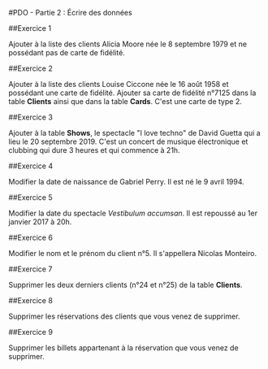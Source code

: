 #PDO - Partie 2 : Écrire des données

##Exercice 1

Ajouter à la liste des clients Alicia Moore née le 8 septembre 1979 et ne possédant pas de carte de fidélité.

##Exercice 2

Ajouter à la liste des clients Louise Ciccone née le 16 août 1958 et possédant une carte de fidélité. Ajouter sa carte de fidélité n°7125 dans la table **Clients** ainsi que dans la table **Cards**. C'est une carte de type 2.

##Exercice 3

Ajouter à la table **Shows**, le spectacle "I love techno" de David Guetta qui a lieu le 20 septembre 2019. C'est un concert de musique électronique  et clubbing qui dure 3 heures et qui commence à 21h.

##Exercice 4

Modifier la date de naissance de Gabriel Perry. Il est né le 9 avril 1994.

##Exercice 5

Modifier la date du spectacle *Vestibulum accumsan*. Il est repoussé au 1er janvier 2017 à 20h.

##Exercice 6

Modifier le nom et le prénom du client n°5. Il s'appellera Nicolas Monteiro.

##Exercice 7

Supprimer les deux derniers clients (n°24 et n°25) de la table **Clients**.

##Exercice 8

Supprimer les réservations des clients que vous venez de supprimer.

##Exercice 9

Supprimer les billets appartenant à la réservation que vous venez de supprimer.
